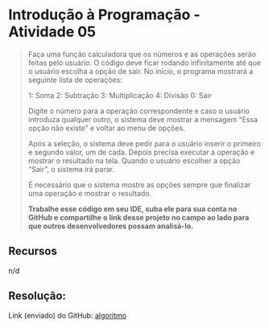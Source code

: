 # Introdução à Programação - Atividade 05

> Faça uma função calculadora que os números e as operações serão feitas pelo usuário. O código deve ficar rodando infinitamente até que o usuário escolha a opção de sair. No início, o programa mostrará a seguinte lista de operações:
>
> 1: Soma
> 2: Subtração
> 3: Multiplicação
> 4: Divisão
> 0: Sair
>
> Digite o número para a operação correspondente e caso o usuário introduza qualquer outro, o sistema deve mostrar a mensagem “Essa opção não existe” e voltar ao menu de opções.
>
> Após a seleção, o sistema deve pedir para o usuário inserir o primeiro e segundo valor, um de cada. Depois precisa executar a operação e mostrar o resultado na tela. Quando o usuário escolher a opção “Sair”, o sistema irá parar.
>
> É necessário que o sistema mostre as opções sempre que finalizar uma operação e mostrar o resultado.
>
> **Trabalhe esse código em seu IDE, suba ele para sua conta no GitHub e compartilhe o link desse projeto no campo ao lado para que outros desenvolvedores possam analisá-lo.**

## Recursos

n/d

## Resolução:

Link (enviado) do GitHub: [algoritmo](./atividade-05.py)
